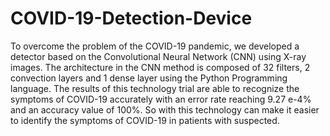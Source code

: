 # COVID-19-Detection-Device
To overcome the problem of the COVID-19 pandemic, we developed a detector based on the Convolutional Neural Network (CNN) using X-ray images. The architecture in the CNN method is composed of 32 filters, 2 convection layers and 1 dense layer using the Python Programming language. The results of this technology trial are able to recognize the symptoms of COVID-19 accurately with an error rate reaching 9.27 e-4% and an accuracy value of 100%. So with this technology can make it easier to identify the symptoms of COVID-19 in patients with suspected.
